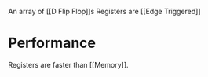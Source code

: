 An array of  [[D Flip Flop]]s
Registers are [[Edge Triggered]] 

# Performance
Registers are faster than [[Memory]].